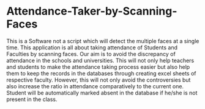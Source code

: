 # Attendance-Taker-by-Scanning-Faces
This is a Software not a script which will detect the multiple faces at a single time. This application is all about taking attendance of Students and Faculties by scanning faces. Our aim is to avoid the discrepancy of attendance in the schools and universities. This will not only help teachers and students to make the attendance taking process easier but also help them to keep the records in the databases through creating excel sheets of respective faculty. However, this will not only avoid the controversies but also increase the ratio in attendance comparatively to the current one. Student will be automatically marked absent in the database if he/she is not present in the class.
